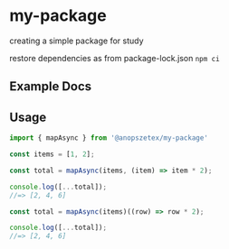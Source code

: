 # my-package
creating a simple package for study

restore dependencies as from package-lock.json
`npm ci`

## Example Docs

## Usage

```js
import { mapAsync } from '@anopszetex/my-package'

const items = [1, 2];

const total = mapAsync(items, (item) => item * 2);

console.log([...total]);
//=> [2, 4, 6]

const total = mapAsync(items)((row) => row * 2);

console.log([...total]);
//=> [2, 4, 6]
```
